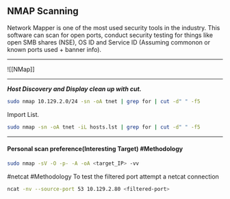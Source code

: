 
## NMAP Scanning
Network Mapper is one of the most used security tools in the industry. This software can scan for open ports, conduct security testing for things like open SMB shares (NSE), OS ID and Service ID (Assuming commonon or known ports used + banner info).

---

![[NMap]]

---
***Host Discovery and Display clean up with cut.***
```bash
sudo nmap 10.129.2.0/24 -sn -oA tnet | grep for | cut -d" " -f5
```

Import List.
```bash
sudo nmap -sn -oA tnet -iL hosts.lst | grep for | cut -d" " -f5
```

---
#### Personal scan preference(Interesting Target) #Methodology 
```bash
sudo nmap -sV -O -p- -A -oA <target_IP> -vv
```


#netcat #Methodology
To test the filtered port attempt a netcat connection
```bash
ncat -nv --source-port 53 10.129.2.80 <filtered-port>
```
